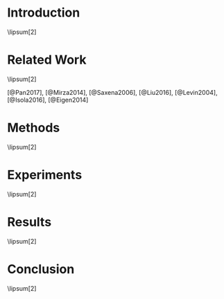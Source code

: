 # Introduction

\lipsum[2]

# Related Work

\lipsum[2]

[@Pan2017], [@Mirza2014], [@Saxena2006], [@Liu2016], [@Levin2004], [@Isola2016], [@Eigen2014]

# Methods

\lipsum[2]

# Experiments

\lipsum[2]

# Results

\lipsum[2]

# Conclusion

\lipsum[2]
